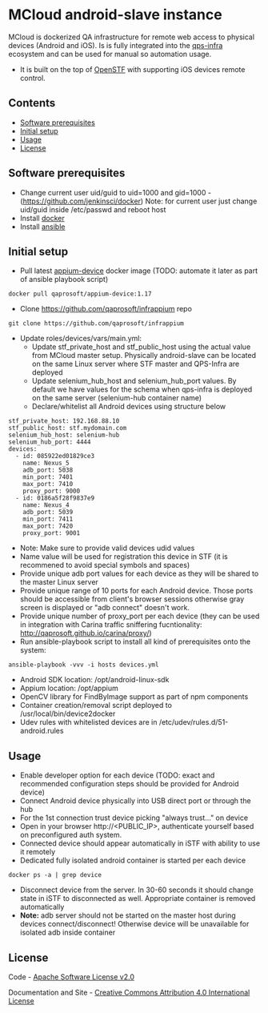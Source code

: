 MCloud android-slave instance
==================

MCloud is dockerized QA infrastructure for remote web access to physical devices (Android and iOS). Is is fully integrated into the [qps-infra](http://www.qps-infra.io) ecosystem and can be used for manual so automation usage.

* It is built on the top of [OpenSTF](https://github.com/openstf) with supporting iOS devices remote control.

## Contents
* [Software prerequisites](#software-prerequisites)
* [Initial setup](#initial-setup)
* [Usage](#usage)
* [License](#license)

## Software prerequisites
* Change current user uid/guid to uid=1000 and gid=1000 - (https://github.com/jenkinsci/docker)
  Note: for current user just change uid/guid inside /etc/passwd and reboot host
* Install [docker](http://www.techrepublic.com/article/how-to-install-docker-on-ubuntu-16-04/)
* Install [ansible](https://www.techrepublic.com/article/how-to-install-ansible-on-ubuntu-server-16-04/)

## Initial setup
* Pull latest [appium-device](https://cloud.docker.com/u/qaprosoft/repository/docker/qaprosoft/appium-device/tags) docker image (TODO: automate it later as part of ansible playbook script)
```
docker pull qaprosoft/appium-device:1.17
```
* Clone https://github.com/qaprosoft/infrappium repo
```
git clone https://github.com/qaprosoft/infrappium
```
* Update roles/devices/vars/main.yml:
  * Update stf_private_host and stf_public_host using the actual value from MCloud master setup. Physically android-slave can be located on the same Linux server where STF master and QPS-Infra are deployed
  * Update selenium_hub_host and selenium_hub_port values. By default we have values for the schema when qps-infra is deployed on the same server (selenium-hub container name)
  * Declare/whitelist all Android devices using structure below
```
stf_private_host: 192.168.88.10
stf_public_host: stf.mydomain.com
selenium_hub_host: selenium-hub
selenium_hub_port: 4444
devices:
  - id: 085922ed01829ce3
    name: Nexus_5
    adb_port: 5038
    min_port: 7401
    max_port: 7410
    proxy_port: 9000
  - id: 0186a5f28f9837e9
    name: Nexus_4
    adb_port: 5039
    min_port: 7411
    max_port: 7420
    proxy_port: 9001
```
   * Note: Make sure to provide valid devices udid values
   * Name value will be used for registration this device in STF (it is recommened to avoid special symbols and spaces)
   * Provide unique adb port values for each device as they will be shared to the master Linux server
   * Provide unique range of 10 ports for each Android device. Those ports should be accessible from client's browser sessions otherwise gray screen is displayed or "adb connect" doesn't work.
   * Provide unique number of proxy_port per each device (they can be used in integration with Carina traffic sniffering fucntionality: http://qaprosoft.github.io/carina/proxy/)
 * Run ansible-playbook script to install all kind of prerequisites onto the system:
```
ansible-playbook -vvv -i hosts devices.yml
```
   * Android SDK location: /opt/android-linux-sdk
   * Appium location: /opt/appium
   * OpenCV library for FindByImage support as part of npm components
   * Container creation/removal script deployed to /usr/local/bin/device2docker
   * Udev rules with whitelisted devices are in /etc/udev/rules.d/51-android.rules
   
## Usage
* Enable developer option for each device (TODO: exact and recommended configuration steps should be provided for Android device)
* Connect Android device physically into USB direct port or through the hub
* For the 1st connection trust device picking "always trust..." on device
* Open in your browser http://<PUBLIC_IP>, authenticate yourself based on preconfigured auth system.
* Connected device should appear automatically in iSTF with ability to use it remotely
* Dedicated fully isolated android container is started per each device
```
docker ps -a | grep device
```
* Disconnect device from the server. In 30-60 seconds it should change state in iSTF to disconnected as well. Appropriate container is removed automatically
* <B>Note:</B> adb server should not be started on the master host during devices connect/disconnect! Otherwise device will be unavailable for isolated adb inside container

## License
Code - [Apache Software License v2.0](http://www.apache.org/licenses/LICENSE-2.0)

Documentation and Site - [Creative Commons Attribution 4.0 International License](http://creativecommons.org/licenses/by/4.0/deed.en_US)
